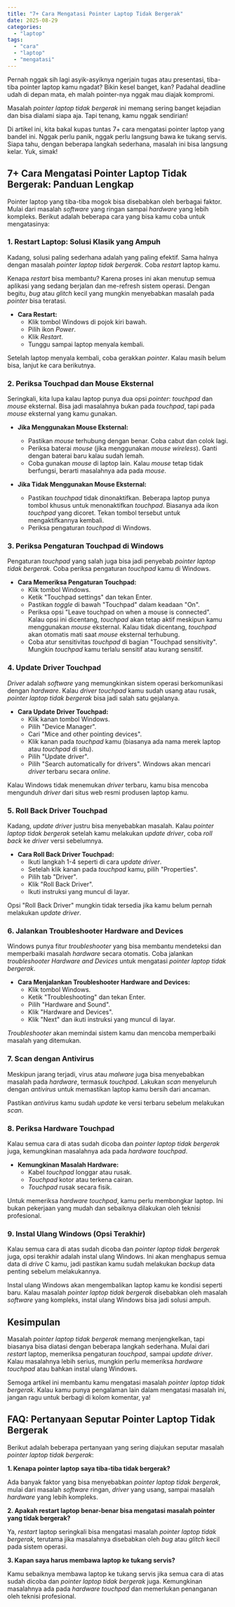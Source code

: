 ```yaml
---
title: "7+ Cara Mengatasi Pointer Laptop Tidak Bergerak"
date: 2025-08-29
categories: 
  - "laptop"
tags: 
  - "cara"
  - "laptop"
  - "mengatasi"
---
```


Pernah nggak sih lagi asyik-asyiknya ngerjain tugas atau presentasi, tiba-tiba pointer laptop kamu ngadat? Bikin kesel banget, kan? Padahal deadline udah di depan mata, eh malah pointer-nya nggak mau diajak kompromi.

Masalah _pointer laptop tidak bergerak_ ini memang sering banget kejadian dan bisa dialami siapa aja. Tapi tenang, kamu nggak sendirian!

Di artikel ini, kita bakal kupas tuntas 7+ cara mengatasi pointer laptop yang bandel ini. Nggak perlu panik, nggak perlu langsung bawa ke tukang servis. Siapa tahu, dengan beberapa langkah sederhana, masalah ini bisa langsung kelar. Yuk, simak!

## 7+ Cara Mengatasi Pointer Laptop Tidak Bergerak: Panduan Lengkap

Pointer laptop yang tiba-tiba mogok bisa disebabkan oleh berbagai faktor. Mulai dari masalah _software_ yang ringan sampai _hardware_ yang lebih kompleks. Berikut adalah beberapa cara yang bisa kamu coba untuk mengatasinya:

### 1\. Restart Laptop: Solusi Klasik yang Ampuh

Kadang, solusi paling sederhana adalah yang paling efektif. Sama halnya dengan masalah _pointer laptop tidak bergerak_. Coba _restart_ laptop kamu.

Kenapa _restart_ bisa membantu? Karena proses ini akan menutup semua aplikasi yang sedang berjalan dan me-refresh sistem operasi. Dengan begitu, _bug_ atau _glitch_ kecil yang mungkin menyebabkan masalah pada _pointer_ bisa teratasi.

- **Cara Restart:**
    - Klik tombol Windows di pojok kiri bawah.
    - Pilih ikon _Power_.
    - Klik _Restart_.
    - Tunggu sampai laptop menyala kembali.

Setelah laptop menyala kembali, coba gerakkan _pointer_. Kalau masih belum bisa, lanjut ke cara berikutnya.

### 2\. Periksa Touchpad dan Mouse Eksternal

Seringkali, kita lupa kalau laptop punya dua opsi _pointer_: _touchpad_ dan _mouse_ eksternal. Bisa jadi masalahnya bukan pada _touchpad_, tapi pada _mouse_ eksternal yang kamu gunakan.

- **Jika Menggunakan Mouse Eksternal:**
    
    - Pastikan _mouse_ terhubung dengan benar. Coba cabut dan colok lagi.
    - Periksa baterai _mouse_ (jika menggunakan _mouse wireless_). Ganti dengan baterai baru kalau sudah lemah.
    - Coba gunakan _mouse_ di laptop lain. Kalau _mouse_ tetap tidak berfungsi, berarti masalahnya ada pada _mouse_.
- **Jika Tidak Menggunakan Mouse Eksternal:**
    
    - Pastikan _touchpad_ tidak dinonaktifkan. Beberapa laptop punya tombol khusus untuk menonaktifkan _touchpad_. Biasanya ada ikon _touchpad_ yang dicoret. Tekan tombol tersebut untuk mengaktifkannya kembali.
    - Periksa pengaturan _touchpad_ di Windows.

### 3\. Periksa Pengaturan Touchpad di Windows

Pengaturan _touchpad_ yang salah juga bisa jadi penyebab _pointer laptop tidak bergerak_. Coba periksa pengaturan _touchpad_ kamu di Windows.

- **Cara Memeriksa Pengaturan Touchpad:**
    - Klik tombol Windows.
    - Ketik "Touchpad settings" dan tekan Enter.
    - Pastikan _toggle_ di bawah "Touchpad" dalam keadaan "On".
    - Periksa opsi "Leave touchpad on when a mouse is connected". Kalau opsi ini dicentang, _touchpad_ akan tetap aktif meskipun kamu menggunakan _mouse_ eksternal. Kalau tidak dicentang, _touchpad_ akan otomatis mati saat _mouse_ eksternal terhubung.
    - Coba atur sensitivitas _touchpad_ di bagian "Touchpad sensitivity". Mungkin _touchpad_ kamu terlalu sensitif atau kurang sensitif.

### 4\. Update Driver Touchpad

_Driver_ adalah _software_ yang memungkinkan sistem operasi berkomunikasi dengan _hardware_. Kalau _driver touchpad_ kamu sudah usang atau rusak, _pointer laptop tidak bergerak_ bisa jadi salah satu gejalanya.

- **Cara Update Driver Touchpad:**
    - Klik kanan tombol Windows.
    - Pilih "Device Manager".
    - Cari "Mice and other pointing devices".
    - Klik kanan pada _touchpad_ kamu (biasanya ada nama merek laptop atau _touchpad_ di situ).
    - Pilih "Update driver".
    - Pilih "Search automatically for drivers". Windows akan mencari _driver_ terbaru secara _online_.

Kalau Windows tidak menemukan _driver_ terbaru, kamu bisa mencoba mengunduh _driver_ dari situs web resmi produsen laptop kamu.

### 5\. Roll Back Driver Touchpad

Kadang, _update driver_ justru bisa menyebabkan masalah. Kalau _pointer laptop tidak bergerak_ setelah kamu melakukan _update driver_, coba _roll back_ ke _driver_ versi sebelumnya.

- **Cara Roll Back Driver Touchpad:**
    - Ikuti langkah 1-4 seperti di cara _update driver_.
    - Setelah klik kanan pada _touchpad_ kamu, pilih "Properties".
    - Pilih tab "Driver".
    - Klik "Roll Back Driver".
    - Ikuti instruksi yang muncul di layar.

Opsi "Roll Back Driver" mungkin tidak tersedia jika kamu belum pernah melakukan _update driver_.

### 6\. Jalankan Troubleshooter Hardware and Devices

Windows punya fitur _troubleshooter_ yang bisa membantu mendeteksi dan memperbaiki masalah _hardware_ secara otomatis. Coba jalankan _troubleshooter Hardware and Devices_ untuk mengatasi _pointer laptop tidak bergerak_.

- **Cara Menjalankan Troubleshooter Hardware and Devices:**
    - Klik tombol Windows.
    - Ketik "Troubleshooting" dan tekan Enter.
    - Pilih "Hardware and Sound".
    - Klik "Hardware and Devices".
    - Klik "Next" dan ikuti instruksi yang muncul di layar.

_Troubleshooter_ akan memindai sistem kamu dan mencoba memperbaiki masalah yang ditemukan.

### 7\. Scan dengan Antivirus

Meskipun jarang terjadi, virus atau _malware_ juga bisa menyebabkan masalah pada _hardware_, termasuk _touchpad_. Lakukan _scan_ menyeluruh dengan _antivirus_ untuk memastikan laptop kamu bersih dari ancaman.

Pastikan _antivirus_ kamu sudah _update_ ke versi terbaru sebelum melakukan _scan_.

### 8\. Periksa Hardware Touchpad

Kalau semua cara di atas sudah dicoba dan _pointer laptop tidak bergerak_ juga, kemungkinan masalahnya ada pada _hardware touchpad_.

- **Kemungkinan Masalah Hardware:**
    - Kabel _touchpad_ longgar atau rusak.
    - _Touchpad_ kotor atau terkena cairan.
    - _Touchpad_ rusak secara fisik.

Untuk memeriksa _hardware touchpad_, kamu perlu membongkar laptop. Ini bukan pekerjaan yang mudah dan sebaiknya dilakukan oleh teknisi profesional.

### 9\. Instal Ulang Windows (Opsi Terakhir)

Kalau semua cara di atas sudah dicoba dan _pointer laptop tidak bergerak_ juga, opsi terakhir adalah instal ulang Windows. Ini akan menghapus semua data di _drive_ C kamu, jadi pastikan kamu sudah melakukan _backup_ data penting sebelum melakukannya.

Instal ulang Windows akan mengembalikan laptop kamu ke kondisi seperti baru. Kalau masalah _pointer laptop tidak bergerak_ disebabkan oleh masalah _software_ yang kompleks, instal ulang Windows bisa jadi solusi ampuh.

## Kesimpulan

Masalah _pointer laptop tidak bergerak_ memang menjengkelkan, tapi biasanya bisa diatasi dengan beberapa langkah sederhana. Mulai dari _restart_ laptop, memeriksa pengaturan _touchpad_, sampai _update driver_. Kalau masalahnya lebih serius, mungkin perlu memeriksa _hardware touchpad_ atau bahkan instal ulang Windows.

Semoga artikel ini membantu kamu mengatasi masalah _pointer laptop tidak bergerak_. Kalau kamu punya pengalaman lain dalam mengatasi masalah ini, jangan ragu untuk berbagi di kolom komentar, ya!

## FAQ: Pertanyaan Seputar Pointer Laptop Tidak Bergerak

Berikut adalah beberapa pertanyaan yang sering diajukan seputar masalah _pointer laptop tidak bergerak_:

**1\. Kenapa pointer laptop saya tiba-tiba tidak bergerak?**

Ada banyak faktor yang bisa menyebabkan _pointer laptop tidak bergerak_, mulai dari masalah _software_ ringan, _driver_ yang usang, sampai masalah _hardware_ yang lebih kompleks.

**2\. Apakah restart laptop benar-benar bisa mengatasi masalah pointer yang tidak bergerak?**

Ya, _restart_ laptop seringkali bisa mengatasi masalah _pointer laptop tidak bergerak_, terutama jika masalahnya disebabkan oleh _bug_ atau _glitch_ kecil pada sistem operasi.

**3\. Kapan saya harus membawa laptop ke tukang servis?**

Kamu sebaiknya membawa laptop ke tukang servis jika semua cara di atas sudah dicoba dan _pointer laptop tidak bergerak_ juga. Kemungkinan masalahnya ada pada _hardware touchpad_ dan memerlukan penanganan oleh teknisi profesional.
